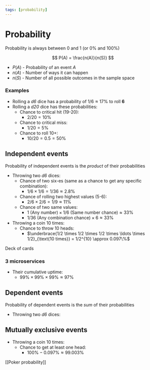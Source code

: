 ```yaml
---
tags: [probability]
---
```


# Probability

Probability is always between 0 and 1 (or 0% and 100%)


$$
P(A) =  \frac{n(A)}{n(S)}
$$

- $P(A)$ - Probability of an event $A$
- $n(A)$ - Number of ways it can happen
- $n(S)$ - Number of all possible outcomes in the sample space


### Examples
- Rolling a _d6_ dice has a probability of $1/6 \approx 17\%$ to roll **6**
- Rolling a _d20_ dice has these probabilities:
	- Chance to critical hit (19-20): 
		- $2/20 = 10\%$
	- Chance to critical miss: 
		- $1/20 = 5\%$
	- Chance to roll 10+: 
		- $10/20 = 0.5 = 50\%$


## Independent events

Probability of independent events is the _product_ of their probabilities

- Throwing two _d6_ dices:
	- Chance of two six-es (same as a chance to get any specific combination): 
		- $1/6 \times 1/6 = 1/36 \approx 2.8\%$
	- Chance of rolling two highest values (5-6): 
		- $2/6 \times 2/6 = 1/9 \approx 11\%$
	- Chance of two same values:
		- $1 \ (\text{Any number}) \times 1/6 \ (\text{Same number chance}) \approx 33\%$
		- $1/36 \ (\text{Any combination chance}) \times 6 \approx 33\%$
- Throwing a coin 10 times:
	- Chance to throw 10 heads:
		- $\underbrace{1/2 \times 1/2 \times 1/2 \times \ldots \times 1/2}_{\text{10 times}} = 1/2^{10} \approx 0.097\%$


Deck of cards


### 3 microservices

- Their cumulative uptime:
	- $99\% \times 99\% \times 99\% \approx 97\%$


## Dependent events
Probability of dependent events is the _sum_ of their probabilities
- Throwing two _d6_ dices:
	

## Mutually exclusive events
- Throwing a coin 10 times:
	- Chance to get at least one head:
		- $100\% - 0.097\% \approx 99.003\%$



[[Poker probability]]
